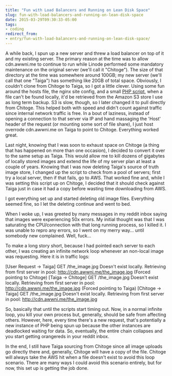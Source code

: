 ```yaml
---
title: "Fun with Load Balancers and Running on Lean Disk Space"
slug: fun-with-load-balancers-and-running-on-lean-disk-space
date: 2015-03-29T09:30:33-05:00
tags:
- coding
redirect_from:
- entry/fun-with-load-balancers-and-running-on-lean-disk-space/
---
```

A while back, I spun up a new server and threw a load balancer on top of it and my existing server. The primary reason at the time was to allow cdn.awwni.me to continue to run while Linode performed some mandatory maintenance on the original server (we'll call it "Chitoge"). The size of that directory at the time was somewhere around 100GB; my new server (we'll call that one "Taiga") has something like 20GB of total space. Obviously, I couldn't clone from Chitoge to Taiga, so I got a little clever. Using some fun around the hosts file, the nginx site config, and a small [PHP script](https://github.com/dxprog/rbcdn), when a file can't be found locally, it'd be retrieved from the Amazon S3 store I use as long term backup. S3 is slow, though, so I later changed it to pull directly from Chitoge. This helped both with speed and didn't count against traffic since internal network traffic is free. In a bout of laziness, instead of opening a connection to that server via IP and hand massaging the 'Host' header of the request (or mounting some sort of file share), I just host overrode cdn.awwni.me on Taiga to point to Chitoge. Everything worked great.

Last night, knowing that I was soon to exhaust space on Chitoge (a thing that has happened on more than one occasion), I decided to convert it over to the same setup as Taiga. This would allow me to kill dozens of gigabytes of locally stored images and extend the life of my server plan at least a couple of years. Knowing that I was now deleting Taiga's source of truth image store, I changed up the script to check from a pool of servers; first try a local server, then if that fails, go to AWS. That worked fine and, while I was setting this script up on Chitoge, I decided that it should check against Taiga just in case it had a copy before wasting time downloading from AWS.

I got everything set up and started deleting old image files. Everything seemed fine, so I let the deleting continue and went to bed.

When I woke up, I was greeted by many messages in my reddit inbox saying that images were experiencing 50x errors. My initial thought was that I was saturating the CPU/connection with that long running process, so I killed it. I was unable to repro any errors, so I went on my merry way... until somebody new complained. Well, fuck...

To make a long story short, because I had pointed each server to each other, I was creating an infinite network loop whenever an non-local image was requesting. Here it is in traffic logs:

[User Request -> Taiga] GET /the_image.jpg
Doesn't exist locally. Retrieving from first server in pool: http://cdn.awwni.me/the_image.jpg (Forced pointing to Chitoge)
[Taiga -> Chitoge] GET /the_image.jpg
Doesn't exist locally. Retrieving from first server in pool: http://cdn.awwni.me/the_image.jpg (Forced pointing to Taiga)
[Chitoge -> Taiga] GET /the_image.jpg
Doesn't exist locally. Retrieving from first server in pool: http://cdn.awwni.me/the_image.jpg

So, basically that until the scripts start timing out. Now, in a normal infinite loop, you kill your own process but, generally, should be safe from affecting others. However, here, every time there's a new request, that's potentially a new instance of PHP being spun up because the other instances are deadlocked waiting for data. So, eventually, the entire chain collapses and you start getting orangereds in your reddit inbox.

In the end, I still have Taiga sourcing from Chitoge since all image uploads go directly there and, generally, Chitoge will have a copy of the file. Chitoge will always take the AWS hit when a file doesn't exist to avoid this loop scenario. There are many ways I could avoid this scenario entirely, but for now, this set up is getting the job done.
